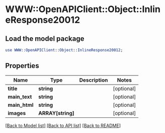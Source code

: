 # WWW::OpenAPIClient::Object::InlineResponse20012

## Load the model package
```perl
use WWW::OpenAPIClient::Object::InlineResponse20012;
```

## Properties
Name | Type | Description | Notes
------------ | ------------- | ------------- | -------------
**title** | **string** |  | [optional] 
**main_text** | **string** |  | [optional] 
**main_html** | **string** |  | [optional] 
**images** | **ARRAY[string]** |  | [optional] 

[[Back to Model list]](../README.md#documentation-for-models) [[Back to API list]](../README.md#documentation-for-api-endpoints) [[Back to README]](../README.md)



